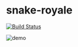 # snake-royale

[![Build Status](https://travis-ci.com/tfreshindustries/snake-royale.svg?branch=master)](https://travis-ci.com/tfreshindustries/snake-royale)

![demo](https://raw.githubusercontent.com/joechip504/snake-royale/master/snake.gif)
